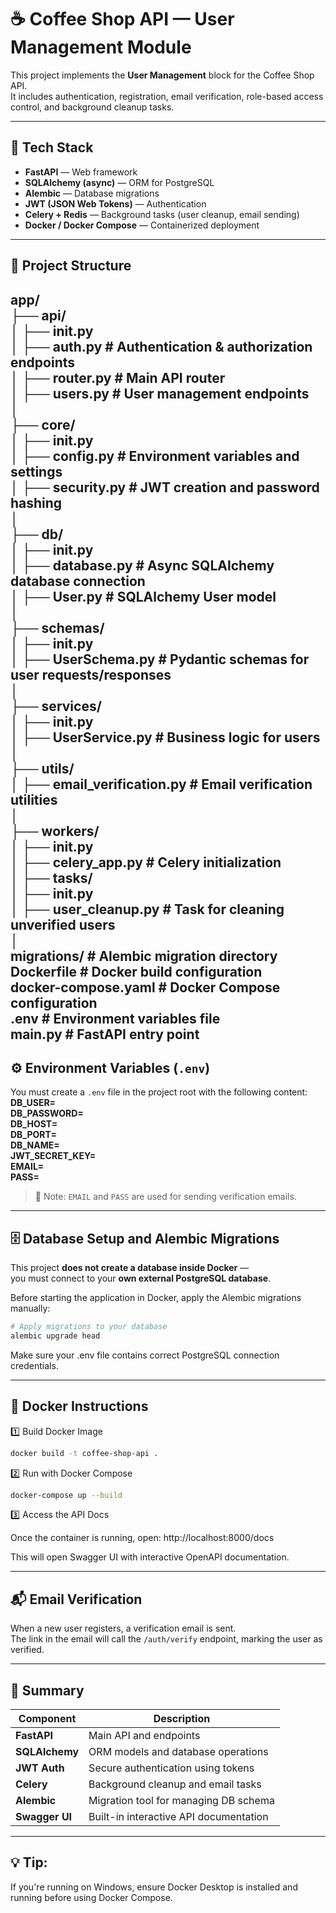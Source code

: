 # ☕ Coffee Shop API — User Management Module

This project implements the **User Management** block for the Coffee Shop API.  
It includes authentication, registration, email verification, role-based access control, and background cleanup tasks.

---

## 🚀 Tech Stack

- **FastAPI** — Web framework  
- **SQLAlchemy (async)** — ORM for PostgreSQL  
- **Alembic** — Database migrations  
- **JWT (JSON Web Tokens)** — Authentication  
- **Celery + Redis** — Background tasks (user cleanup, email sending)  
- **Docker / Docker Compose** — Containerized deployment

---

## 📁 Project Structure

app/  
├── api/  
│ ├── init.py  
│ ├── auth.py # Authentication & authorization endpoints  
│ ├── router.py # Main API router  
│ ├── users.py # User management endpoints  
│  
├── core/  
│ ├── init.py  
│ ├── config.py # Environment variables and settings  
│ ├── security.py # JWT creation and password hashing  
│  
├── db/  
│ ├── init.py  
│ ├── database.py # Async SQLAlchemy database connection  
│ ├── User.py # SQLAlchemy User model  
│  
├── schemas/  
│ ├── init.py  
│ ├── UserSchema.py # Pydantic schemas for user requests/responses  
│  
├── services/  
│ ├── init.py  
│ ├── UserService.py # Business logic for users  
│  
├── utils/  
│ ├── email_verification.py # Email verification utilities  
│  
├── workers/   
│ ├── init.py    
│ ├── celery_app.py # Celery initialization    
│ ├── tasks/       
│  ├── init.py        
│  ├── user_cleanup.py # Task for cleaning unverified users       
│      
migrations/ # Alembic migration directory    
Dockerfile # Docker build configuration     
docker-compose.yaml # Docker Compose configuration    
.env # Environment variables file    
main.py # FastAPI entry point   
---

## ⚙️ Environment Variables (`.env`)

You must create a `.env` file in the project root with the following content:  
**DB_USER=**  
**DB_PASSWORD=**  
**DB_HOST=**  
**DB_PORT=**  
**DB_NAME=**  
**JWT_SECRET_KEY=**  
**EMAIL=**  
**PASS=**  

> 📝 Note: `EMAIL` and `PASS` are used for sending verification emails.

---

## 🗄️ Database Setup and Alembic Migrations

This project **does not create a database inside Docker** —  
you must connect to your **own external PostgreSQL database**.

Before starting the application in Docker, apply the Alembic migrations manually:

```bash
# Apply migrations to your database
alembic upgrade head
```
Make sure your .env file contains correct PostgreSQL connection credentials.


---
## 🐳 Docker Instructions
1️⃣ Build Docker Image
```bash
docker build -t coffee-shop-api .
```

2️⃣ Run with Docker Compose
```bash
docker-compose up --build
```

3️⃣ Access the API Docs

Once the container is running, open:
http://localhost:8000/docs

This will open Swagger UI with interactive OpenAPI documentation.

---
## 📬 Email Verification

When a new user registers, a verification email is sent.  
The link in the email will call the `/auth/verify` endpoint, marking the user as verified.

---

## 🧱 Summary

| Component | Description |
|------------|-------------|
| **FastAPI** | Main API and endpoints |
| **SQLAlchemy** | ORM models and database operations |
| **JWT Auth** | Secure authentication using tokens |
| **Celery** | Background cleanup and email tasks |
| **Alembic** | Migration tool for managing DB schema |
| **Swagger UI** | Built-in interactive API documentation |

---
## 💡 Tip:
If you're running on Windows, ensure Docker Desktop is installed and running before using Docker Compose.
